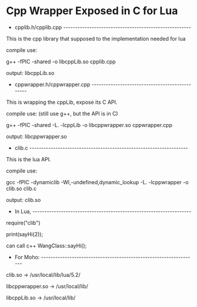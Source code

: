 # Cpp Wrapper Exposed in C for Lua 

* cpplib.h/cpplib.cpp ------------------------------------------------------

This is the cpp library that supposed to the implementation needed for lua

compile use:

g++ -fPIC -shared -o libcppLib.so cpplib.cpp

output: libcppLib.so




* cppwrapper.h/cppwrapper.cpp -----------------------------------------------

This is wrapping the cppLib, expose its C API.

compile use: (still use g++, but the API is in C)

g++ -fPIC -shared -L. -lcppLib -o libcppwrapper.so cppwrapper.cpp

output: libcppwrapper.so




* clib.c -------------------------------------------------------------------

This is the lua API.

compile use: 

gcc -fPIC -dynamiclib -Wl,-undefined,dynamic_lookup -L. -lcppwrapper -o clib.so clib.c

output: clib.so




* In Lua, -------------------------------------------------------------------

require("clib") 

print(sayHi(2));

can call c++ WangClass::sayHi();




* For Moho: ------------------------------------------------------------------

clib.so -> /usr/local/lib/lua/5.2/

libcppwrapper.so -> /usr/local/lib/

libcppLib.so -> /usr/local/lib/
